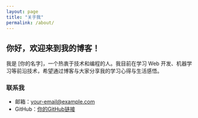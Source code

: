 ```yaml
---
layout: page
title: "关于我"
permalink: /about/
---
```


## 你好，欢迎来到我的博客！

我是 [你的名字]，一个热衷于技术和编程的人。我目前在学习 Web 开发、机器学习等前沿技术，希望通过博客与大家分享我的学习心得与生活感悟。

### 联系我
- 邮箱：your-email@example.com
- GitHub：[你的GitHub链接](https://github.com/dcchuan)
